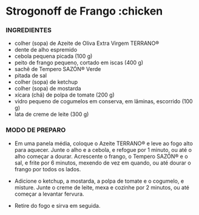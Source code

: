 # Strogonoff de Frango :chicken

### INGREDIENTES

-  colher (sopa) de Azeite de Oliva Extra Virgem TERRANO®
-  dente de alho espremido
-  cebola pequena picada (100 g)
-  peito de frango pequeno, cortado em iscas (400 g)
-  sachê de Tempero SAZÓN® Verde
-  pitada de sal
-  colher (sopa) de ketchup
-  colher (sopa) de mostarda
-  xícara (chá) de polpa de tomate (200 g)
-  vidro pequeno de cogumelos em conserva, em lâminas, escorrido (100 g)
-  lata de creme de leite (300 g)




### MODO DE PREPARO

 -   Em uma panela média, coloque o Azeite TERRANO® e leve ao fogo alto para aquecer. Junte o alho e a cebola, e refogue por 1 minuto, ou até o alho começar a dourar. Acrescente o frango, o Tempero SAZÓN® e o sal, e frite por 6 minutos, mexendo de vez em quando, ou até dourar o frango por todos os lados.

-  Adicione o ketchup, a mostarda, a polpa de tomate e o cogumelo, e misture. Junte o creme de leite, mexa e cozinhe por 2 minutos, ou até começar a levantar fervura.

-  Retire do fogo e sirva em seguida.


